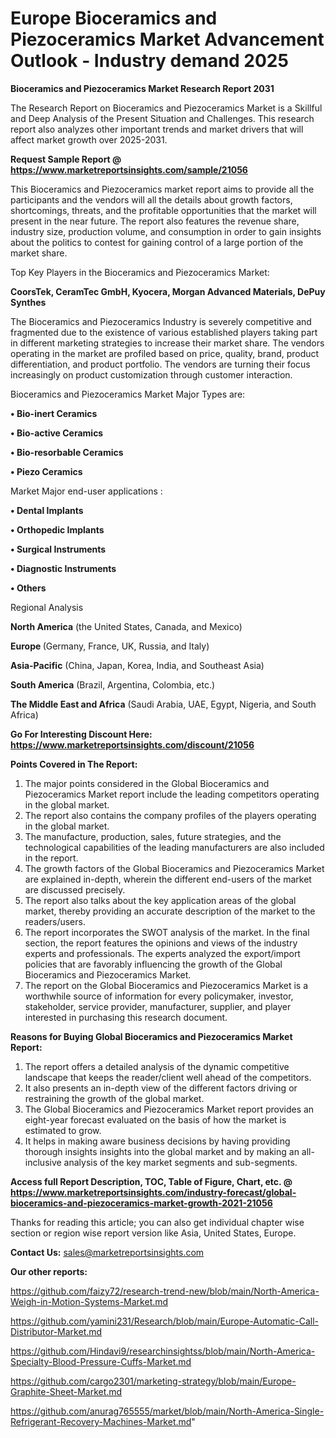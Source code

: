 # Europe Bioceramics and Piezoceramics Market Advancement Outlook - Industry demand 2025

<strong>Bioceramics and Piezoceramics Market Research Report 2031</strong>

The Research Report on Bioceramics and Piezoceramics Market is a Skillful and Deep Analysis of the Present Situation and Challenges. This research report also analyzes other important trends and market drivers that will affect market growth over 2025-2031.

<strong>Request Sample Report @ <a href=https://www.marketreportsinsights.com/sample/21056>https://www.marketreportsinsights.com/sample/21056</a></strong>

This Bioceramics and Piezoceramics market report aims to provide all the participants and the vendors will all the details about growth factors, shortcomings, threats, and the profitable opportunities that the market will present in the near future. The report also features the revenue share, industry size, production volume, and consumption in order to gain insights about the politics to contest for gaining control of a large portion of the market share.

Top Key Players in the Bioceramics and Piezoceramics Market:

<strong>CoorsTek, CeramTec GmbH, Kyocera, Morgan Advanced Materials, DePuy Synthes</strong>

The Bioceramics and Piezoceramics Industry is severely competitive and fragmented due to the existence of various established players taking part in different marketing strategies to increase their market share. The vendors operating in the market are profiled based on price, quality, brand, product differentiation, and product portfolio. The vendors are turning their focus increasingly on product customization through customer interaction.

Bioceramics and Piezoceramics Market Major Types are:

<strong>• Bio-inert Ceramics

• Bio-active Ceramics

• Bio-resorbable Ceramics

• Piezo Ceramics</strong>

Market Major end-user applications :

<strong>• Dental Implants

• Orthopedic Implants

• Surgical Instruments

• Diagnostic Instruments

• Others</strong>

Regional Analysis

</u><strong><b>North America</b></strong> (the United States, Canada, and Mexico)

<strong><b>Europe </b></strong>(Germany, France, UK, Russia, and Italy)

<strong><b>Asia-Pacific</b></strong> (China, Japan, Korea, India, and Southeast Asia)

<strong><b>South America</b></strong> (Brazil, Argentina, Colombia, etc.)

<strong><b>The Middle East and Africa</b></strong> (Saudi Arabia, UAE, Egypt, Nigeria, and South Africa)

<strong>Go For Interesting Discount Here: <a href=https://www.marketreportsinsights.com/discount/21056>https://www.marketreportsinsights.com/discount/21056</a></strong>

<strong>Points Covered in The Report:</strong>
<ol>
  <li>The major points considered in the Global Bioceramics and Piezoceramics Market report include the leading competitors operating in the global market.</li>
  <li>The report also contains the company profiles of the players operating in the global market.</li>
  <li>The manufacture, production, sales, future strategies, and the technological capabilities of the leading manufacturers are also included in the report.</li>
  <li>The growth factors of the Global Bioceramics and Piezoceramics Market are explained in-depth, wherein the different end-users of the market are discussed precisely.</li>
  <li>The report also talks about the key application areas of the global market, thereby providing an accurate description of the market to the readers/users.</li>
  <li>The report incorporates the SWOT analysis of the market. In the final section, the report features the opinions and views of the industry experts and professionals. The experts analyzed the export/import policies that are favorably influencing the growth of the Global Bioceramics and Piezoceramics Market.</li>
  <li>The report on the Global Bioceramics and Piezoceramics Market is a worthwhile source of information for every policymaker, investor, stakeholder, service provider, manufacturer, supplier, and player interested in purchasing this research document.</li>
</ol>
<strong>Reasons for Buying Global Bioceramics and Piezoceramics Market Report:</strong>

<ol>
  <li>The report offers a detailed analysis of the dynamic competitive landscape that keeps the reader/client well ahead of the competitors.</li>
  <li>It also presents an in-depth view of the different factors driving or restraining the growth of the global market.</li>
  <li>The Global Bioceramics and Piezoceramics Market report provides an eight-year forecast evaluated on the basis of how the market is estimated to grow.</li>
  <li>It helps in making aware business decisions by having providing thorough insights insights into the global market and by making an all-inclusive analysis of the key market segments and sub-segments.</li>
</ol>
<strong>Access full Report Description, TOC, Table of Figure, Chart, etc. @ <a href=https://www.marketreportsinsights.com/industry-forecast/global-bioceramics-and-piezoceramics-market-growth-2021-21056>https://www.marketreportsinsights.com/industry-forecast/global-bioceramics-and-piezoceramics-market-growth-2021-21056</a></strong>


Thanks for reading this article; you can also get individual chapter wise section or region wise report version like Asia, United States, Europe.

<strong>Contact Us:</strong>
sales@marketreportsinsights.com

<strong>Our other reports:</strong>

<a href=https://github.com/faizy72/research-trend-new/blob/main/North-America-Weigh-in-Motion-Systems-Market.md>https://github.com/faizy72/research-trend-new/blob/main/North-America-Weigh-in-Motion-Systems-Market.md</a>

<a href=https://github.com/yamini231/Research/blob/main/Europe-Automatic-Call-Distributor-Market.md>https://github.com/yamini231/Research/blob/main/Europe-Automatic-Call-Distributor-Market.md</a>

<a href=https://github.com/Hindavi9/researchinsightss/blob/main/North-America-Specialty-Blood-Pressure-Cuffs-Market.md>https://github.com/Hindavi9/researchinsightss/blob/main/North-America-Specialty-Blood-Pressure-Cuffs-Market.md</a>

<a href=https://github.com/cargo2301/marketing-strategy/blob/main/Europe-Graphite-Sheet-Market.md>https://github.com/cargo2301/marketing-strategy/blob/main/Europe-Graphite-Sheet-Market.md</a>

<a href=https://github.com/anurag765555/market/blob/main/North-America-Single-Refrigerant-Recovery-Machines-Market.md>https://github.com/anurag765555/market/blob/main/North-America-Single-Refrigerant-Recovery-Machines-Market.md</a>"

